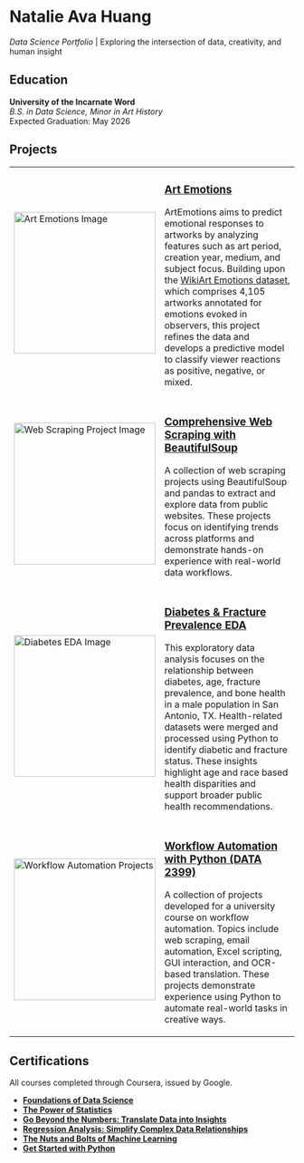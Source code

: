 # Natalie Ava Huang 
*Data Science Portfolio* | Exploring the intersection of data, creativity, and human insight

## Education
**University of the Incarnate Word**  
*B.S. in Data Science, Minor in Art History*  
Expected Graduation: May 2026  

## Projects

<table>
  <tr>
    <td>
      <img src="image.png" alt="Art Emotions Image" width="250">
    </td>
    <td>
      <h3> <a  href = "https://github.com/natalie-ava/ArtEmotions">Art Emotions</a></h3>
      <p>ArtEmotions aims to predict emotional responses to artworks by analyzing features such as art period, creation year, medium, and subject focus. Building upon the <a href="https://saifmohammad.com/WebPages/wikiartemotions.html">WikiArt Emotions dataset</a>, which comprises 4,105 artworks annotated for emotions evoked in observers, this project refines the data and develops a predictive model to classify viewer reactions as positive, negative, or mixed.
 </p>
    </td>
  </tr>
  <tr>
    <td>
      <img src="image.png" alt="Web Scraping Project Image" width="250">
    </td>
    <td>
      <h3> <a  href = "link">Comprehensive Web Scraping with BeautifulSoup</a></h3>
      <p> A collection of web scraping projects using BeautifulSoup and pandas to extract and explore data from public websites. These projects focus on identifying trends across platforms and demonstrate hands-on experience with real-world data workflows.</p>
    </td>
  </tr>
  <tr>
  <td>
    <img src="images/diabetes_eda.png" alt="Diabetes EDA Image" width="250">
  </td>
  <td>
    <h3><a href="https://github.com/natalie-ava/portfolio/tree/main/EDA_diabetes">Diabetes & Fracture Prevalence EDA</a></h3>
    <p>
      This exploratory data analysis focuses on the relationship between diabetes, age, fracture prevalence, and bone health in a male population in San Antonio, TX. Health-related datasets were merged and processed using Python to identify diabetic and fracture status. These insights highlight age and race based health disparities and support broader public health recommendations.
    </p>
  </td>
</tr>
  <tr>
  <td>
    <img src="images/data2399_cover.png" alt="Workflow Automation Projects" width="250">
  </td>
  <td>
    <h3><a href="https://github.com/natalie-ava/workflow_automation/tree/main"> Workflow Automation with Python (DATA 2399)</a></h3>
    <p>
      A collection of projects developed for a university course on workflow automation. Topics include web scraping, email automation, Excel scripting, GUI interaction, and OCR-based translation. These projects demonstrate experience using Python to automate real-world tasks in creative ways.
    </p>
  </td>
</tr>
</table>

## Certifications

All courses completed through Coursera, issued by Google.

- [**Foundations of Data Science**](https://www.coursera.org/account/accomplishments/verify/D882BUBWTMLG)
- [**The Power of Statistics**](https://www.coursera.org/account/accomplishments/verify/1JAISE85ZFB0)
- [**Go Beyond the Numbers: Translate Data into Insights**](https://www.coursera.org/account/accomplishments/verify/L6WRCEEN8FI0)
- [**Regression Analysis: Simplify Complex Data Relationships**](https://www.coursera.org/account/accomplishments/verify/2M2C884868L7)
- [**The Nuts and Bolts of Machine Learning**](https://www.coursera.org/account/accomplishments/verify/1TSCMKJSR1X3)
- [**Get Started with Python**](https://www.coursera.org/account/accomplishments/verify/APFTMLZAN1HR)
